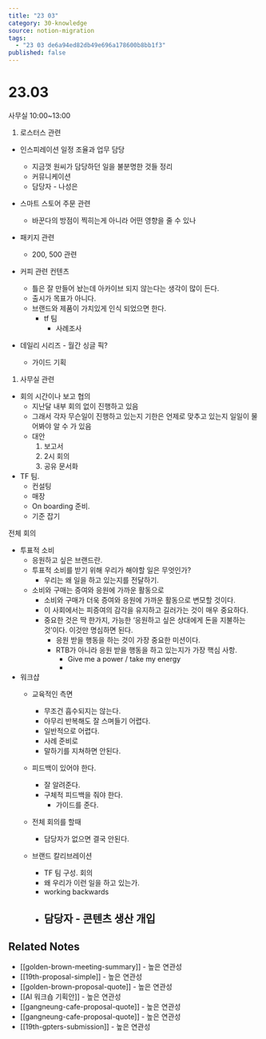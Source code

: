 ```yaml
---
title: "23 03"
category: 30-knowledge
source: notion-migration
tags:
  - "23 03 de6a94ed82db49e696a178600b8bb1f3"
published: false
---
```


# 23.03

사무실 10:00~13:00

1. 로스터스 관련

* 인스피레이션 일정 조율과 업무 담당
  * 지금껏 원씨가 담당하던 일을 불분명한 것들 정리
  * 커뮤니케이션
  * 담당자 - 나성은

* 스마트 스토어 주문 관련
  * 바꾼다의 방점이 찍히는게 아니라 어떤 영향을 줄 수 있나

* 패키지 관련
  * 200, 500 관련

* 커피 관련 컨텐츠
  * 틀은 잘 만들어 놨는데 아카이브 되지 않는다는 생각이 많이 든다.
  * 출시가 목표가 아니다.
  * 브랜드와 제품이 가치있게 인식 되었으면 한다.
    * tf 팀
      * 사례조사

* 데일리 시리즈 - 월간 싱글 픽?
  * 가이드 기획

1. 사무실 관련

* 회의 시간이나 보고 협의
  * 지난달 내부 회의 없이 진행하고 있음
  * 그래서 각자 무슨일이 진행하고 있는지 기한은 언제로 맞추고 있는지 일일이 물어봐야 알 수 가 있음
  * 대안
    1. 보고서
    2. 2시 회의
    3. 공유 문서화
* TF 팀.
  * 컨설팅
  * 매장
  * On boarding 준비.
  * 기준 잡기

전체 회의

* 투표적 소비
  * 응원하고 싶은 브랜드란.
  * 투표적 소비를 받기 위해 우리가 해야할 일은 무엇인가?
    * 우리는 왜 일을 하고 있는지를 전달하기.
  * 소비와 구매는 증여와 응원에 가까운 활동으로
    * 소비와 구매가 더욱 증여와 응원에 가까운 활동으로 변모할 것이다.
    * 이 사회에서는 피증여의 감각을 유지하고 길러가는 것이 매우 중요하다.
    * 중요한 것은 딱 한가지, 가능한 ‘응원하고 싶은 상대에게 돈을 지불하는 것’이다. 이것만 명심하면 된다.
      * 응원 받을 행동을 하는 것이 가장 중요한 미션이다.
      * RTB가 아니라 응원 받을 행동을 하고 있는지가 가장 핵심 사항.
        * Give me a power / take my energy
        *
* 워크샵
  * 교육적인 측면
    * 무조건 흡수되지는 않는다.
    * 아무리 반복해도 잘 스며들기 어렵다.
    * 일반적으로 어렵다.
    * 사례 준비로
    * 말하기를 지쳐하면 안된다.

  * 피드백이 있어야 한다.
    * 잘 알려준다.
    * 구체적 피드백을 줘야 한다.
      * 가이드를 준다.

  * 전체 회의를 할때
    * 담당자가 없으면 결국 안된다.

  * 브랜드 칼리브레이션
    * TF 팀 구성. 회의
    * 왜 우리가 이런 일을 하고 있는가.
    * working backwards
    * ## 담당자 - 콘텐츠 생산 개입

## Related Notes
- [[golden-brown-meeting-summary]] - 높은 연관성
- [[19th-proposal-simple]] - 높은 연관성
- [[golden-brown-proposal-quote]] - 높은 연관성
- [[AI 워크숍 기획안]] - 높은 연관성
- [[gangneung-cafe-proposal-quote]] - 높은 연관성
- [[gangneung-cafe-proposal-quote]] - 높은 연관성
- [[19th-gpters-submission]] - 높은 연관성
